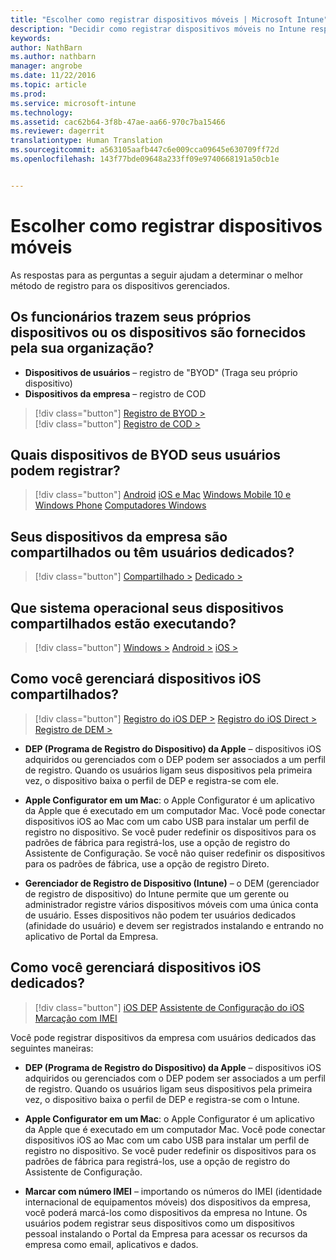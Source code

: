 ```yaml
---
title: "Escolher como registrar dispositivos móveis | Microsoft Intune"
description: "Decidir como registrar dispositivos móveis no Intune respondendo algumas perguntas simples"
keywords: 
author: NathBarn
ms.author: nathbarn
manager: angrobe
ms.date: 11/22/2016
ms.topic: article
ms.prod: 
ms.service: microsoft-intune
ms.technology: 
ms.assetid: cac62b64-3f8b-47ae-aa66-970c7ba15466
ms.reviewer: dagerrit
translationtype: Human Translation
ms.sourcegitcommit: a563105aafb447c6e009cca09645e630709ff72d
ms.openlocfilehash: 143f77bde09648a233ff09e9740668191a50cb1e


---
```


# <a name="choose-how-to-enroll-mobile-devices"></a>Escolher como registrar dispositivos móveis

As respostas para as perguntas a seguir ajudam a determinar o melhor método de registro para os dispositivos gerenciados.

## <a name="do-employees-bring-their-own-devices-or-are-devices-provided-by-your-organization"></a>**Os funcionários trazem seus próprios dispositivos ou os dispositivos são fornecidos pela sua organização?**

  - **Dispositivos de usuários** – registro de "BYOD" (Traga seu próprio dispositivo)
  - **Dispositivos da empresa** – registro de COD

> [!div class="button"]
[Registro de BYOD >](#what-byod-devices-can-your-users-enroll)   
> [!div class="button"]
[Registro de COD >](#are-your-company-owned-devices-shared-or-do-they-have-dedicated-users)

## <a name="what-byod-devices-can-your-users-enroll"></a>**Quais dispositivos de BYOD seus usuários podem registrar?**

> [!div class="button"]
[Android](/intune/deploy-use/set-up-android-management-with-microsoft-intune) [iOS e Mac](/intune/deploy-use/set-up-ios-and-mac-management-with-microsoft-intune) [Windows Mobile 10 e Windows Phone](/intune/deploy-use/set-up-windows-phone-management-with-microsoft-intune) [Computadores Windows](/intune/deploy-use/set-up-windows-device-management-with-microsoft-intune)

## <a name="are-your-company-owned-devices-shared-or-do-they-have-dedicated-users"></a>**Seus dispositivos da empresa são compartilhados ou têm usuários dedicados?**

> [!div class="button"]
[Compartilhado >](#what-operating-system-are-your-shared-devices-running)   [Dedicado >](#how-will-you-manage-dedicated-ios-devices)


## <a name="what-operating-system-are-your-shared-devices-running"></a>**Que sistema operacional seus dispositivos compartilhados estão executando?**

> [!div class="button"]
[Windows >](/intune/deploy-use/enroll-corporate-owned-devices-with-the-device-enrollment-manager-in-microsoft-intune) [Android >](/intune/deploy-use/enroll-corporate-owned-devices-with-the-device-enrollment-manager-in-microsoft-intune) [iOS >](#how-will-you-manage-shared-ios-devices)

## <a name="how-will-you-manage-shared-ios-devices"></a>**Como você gerenciará dispositivos iOS compartilhados?**

> [!div class="button"]
[Registro do iOS DEP >](/intune/deploy-use/ios-device-enrollment-program-in-microsoft-intune) [Registro do iOS Direct >](/intune/deploy-use/ios-direct-enrollment-in-microsoft-intune)  [Registro de DEM >](/intune/deploy-use/enroll-corporate-owned-devices-with-the-device-enrollment-manager-in-microsoft-intune)

  - **DEP (Programa de Registro do Dispositivo) da Apple** – dispositivos iOS adquiridos ou gerenciados com o DEP podem ser associados a um perfil de registro. Quando os usuários ligam seus dispositivos pela primeira vez, o dispositivo baixa o perfil de DEP e registra-se com ele.

  - **Apple Configurator em um Mac**: o Apple Configurator é um aplicativo da Apple que é executado em um computador Mac. Você pode conectar dispositivos iOS ao Mac com um cabo USB para instalar um perfil de registro no dispositivo. Se você puder redefinir os dispositivos para os padrões de fábrica para registrá-los, use a opção de registro do Assistente de Configuração. Se você não quiser redefinir os dispositivos para os padrões de fábrica, use a opção de registro Direto.

  - **Gerenciador de Registro de Dispositivo (Intune)** – o DEM (gerenciador de registro de dispositivo) do Intune permite que um gerente ou administrador registre vários dispositivos móveis com uma única conta de usuário. Esses dispositivos não podem ter usuários dedicados (afinidade do usuário) e devem ser registrados instalando e entrando no aplicativo de Portal da Empresa.

## <a name="how-will-you-manage-dedicated-ios-devices"></a>**Como você gerenciará dispositivos iOS dedicados?**

> [!div class="button"]
[iOS DEP](/intune/deploy-use/ios-device-enrollment-program-in-microsoft-intune) [Assistente de Configuração do iOS](/intune/deploy-use/ios-setup-assistant-enrollment-in-microsoft-intune) [Marcação com IMEI](/intune/deploy-use/specify-corporate-owned-devices-with-international-mobile-equipment-identity-imei-numbers)

  Você pode registrar dispositivos da empresa com usuários dedicados das seguintes maneiras:

  - **DEP (Programa de Registro do Dispositivo) da Apple** – dispositivos iOS adquiridos ou gerenciados com o DEP podem ser associados a um perfil de registro. Quando os usuários ligam seus dispositivos pela primeira vez, o dispositivo baixa o perfil de DEP e registra-se com o Intune.

  - **Apple Configurator em um Mac**: o Apple Configurator é um aplicativo da Apple que é executado em um computador Mac. Você pode conectar dispositivos iOS ao Mac com um cabo USB para instalar um perfil de registro no dispositivo. Se você puder redefinir os dispositivos para os padrões de fábrica para registrá-los, use a opção de registro do Assistente de Configuração.

  - **Marcar com número IMEI** – importando os números do IMEI (identidade internacional de equipamentos móveis) dos dispositivos da empresa, você poderá marcá-los como dispositivos da empresa no Intune. Os usuários podem registrar seus dispositivos como um dispositivos pessoal instalando o Portal da Empresa para acessar os recursos da empresa como email, aplicativos e dados.



<!--HONumber=Nov16_HO4-->


